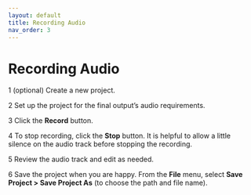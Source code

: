 ```yaml
---
layout: default
title: Recording Audio
nav_order: 3
---
```


# Recording Audio

1 (optional) Create a new project.

2 Set up the project for the final output’s audio requirements.

3 Click the **Record** button.

4 To stop recording, click the **Stop** button. It is helpful to allow a little silence on the audio track before stopping the recording.

5 Review the audio track and edit as needed.

6 Save the project when you are happy. From the **File** menu, select **Save Project > Save Project As** (to choose the path and file name).